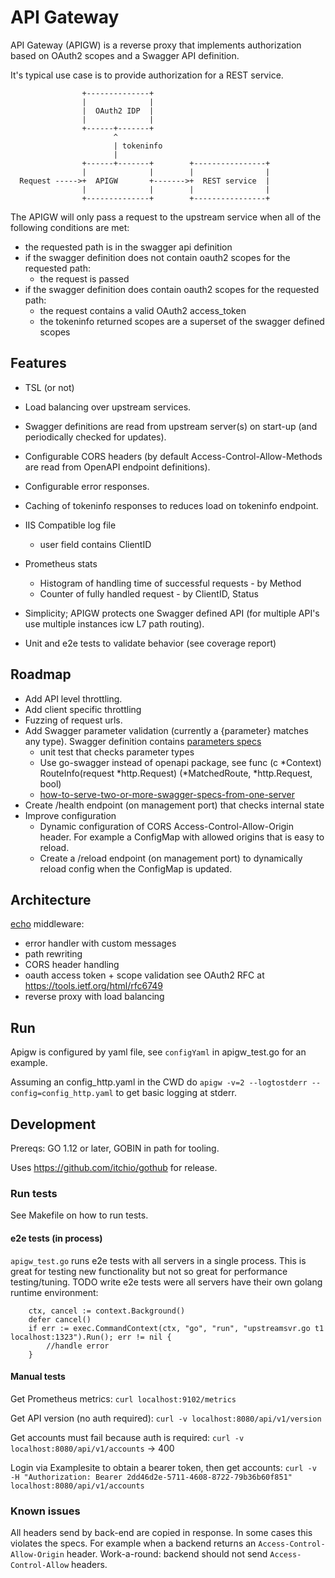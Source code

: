 # API Gateway
API Gateway (APIGW) is a reverse proxy that implements authorization based on OAuth2 scopes and a Swagger API definition.

It's typical use case is to provide authorization for a REST service.
```
                +--------------+
                |              |
                |  OAuth2 IDP  |
                |              |
                +------+-------+
                       ^
                       | tokeninfo
                       |
                +------+-------+        +----------------+
                |              |        |                |
  Request ----->+  APIGW       +------->+  REST service  |
                |              |        |                |
                +--------------+        +----------------+
```

The APIGW will only pass a request to the upstream service when all of the following conditions are met:

- the requested path is in the swagger api definition
- if the swagger definition does not contain oauth2 scopes for the requested path:
  - the request is passed 
- if the swagger definition does contain oauth2 scopes for the requested path:
  - the request contains a valid OAuth2 access_token
  - the tokeninfo returned scopes are a superset of the swagger defined scopes 


## Features
- TSL (or not) 
- Load balancing over upstream services. 
- Swagger definitions are read from upstream server(s) on start-up (and periodically checked for updates).
- Configurable CORS headers (by default Access-Control-Allow-Methods are read from OpenAPI endpoint definitions).
- Configurable error responses.
- Caching of tokeninfo responses to reduces load on tokeninfo endpoint.

- IIS Compatible log file
  - user field contains ClientID
- Prometheus stats
  - Histogram of handling time of successful requests - by Method
  - Counter of fully handled request - by ClientID, Status

- Simplicity; APIGW protects one Swagger defined API (for multiple API's use multiple instances icw L7 path routing).
- Unit and e2e tests to validate behavior (see coverage report)


## Roadmap
- Add API level throttling.
- Add client specific throttling 
- Fuzzing of request urls.
- Add Swagger parameter validation (currently a {parameter} matches any type). Swagger definition contains [parameters specs](https://swagger.io/docs/specification/2-0/describing-parameters/) 
  - unit test that checks parameter types
  - Use go-swagger instead of openapi package, see func (c *Context) RouteInfo(request *http.Request) (*MatchedRoute, *http.Request, bool)
  - [how-to-serve-two-or-more-swagger-specs-from-one-server](https://github.com/go-swagger/go-swagger/blob/master/docs/faq/faq_server.md#how-to-serve-two-or-more-swagger-specs-from-one-server)
- Create /health endpoint (on management port) that checks internal state
- Improve configuration
  - Dynamic configuration of CORS Access-Control-Allow-Origin header. For example a ConfigMap with allowed origins that is easy to reload.
  - Create a /reload endpoint (on management port) to dynamically reload config when the ConfigMap is updated. 

## Architecture
[echo](https://echo.labstack.com/) middleware:
- error handler with custom messages
- path rewriting
- CORS header handling
- oauth access token + scope validation see OAuth2 RFC at https://tools.ietf.org/html/rfc6749
- reverse proxy with load balancing


## Run
Apigw is configured by yaml file, see `configYaml` in apigw_test.go for an example.

Assuming an config_http.yaml in the CWD do `apigw -v=2 --logtostderr --config=config_http.yaml` to get basic logging at stderr.



## Development
Prereqs: GO 1.12 or later, GOBIN in path for tooling.

Uses https://github.com/itchio/gothub for release.


### Run tests
See Makefile on how to run tests.

#### e2e tests (in process)
`apigw_test.go` runs e2e tests with all servers in a single process. 
This is great for testing new functionality but not so great for performance testing/tuning.
TODO write e2e tests were all servers have their own golang runtime environment:
```
	ctx, cancel := context.Background()
	defer cancel()
	if err := exec.CommandContext(ctx, "go", "run", "upstreamsvr.go t1 localhost:1323").Run(); err != nil {
        //handle error
	}
```

#### Manual tests

Get Prometheus metrics:
`curl localhost:9102/metrics`

Get API version (no auth required):
`curl -v localhost:8080/api/v1/version`

Get accounts must fail because auth is required:
`curl -v localhost:8080/api/v1/accounts` -> 400

Login via Examplesite to obtain a bearer token, then get accounts:
`curl -v -H "Authorization: Bearer 2dd46d2e-5711-4608-8722-79b36b60f851" localhost:8080/api/v1/accounts` 


### Known issues

All headers send by back-end are copied in response. In some cases this violates the specs.
For example when a backend returns an `Access-Control-Allow-Origin` header.
Work-a-round: backend should not send `Access-Control-Allow` headers.



